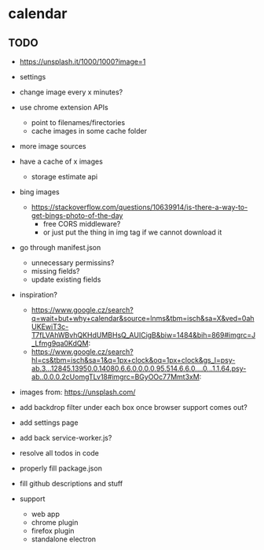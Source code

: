 # calendar

## TODO

- https://unsplash.it/1000/1000?image=1

- settings

- change image every x minutes?

- use chrome extension APIs
  - point to filenames/firectories
  - cache images in some cache folder

- more image sources
- have a cache of x images
  - storage estimate api
- bing images
  - https://stackoverflow.com/questions/10639914/is-there-a-way-to-get-bings-photo-of-the-day
    - free CORS middleware?
    - or just put the thing in img tag if we cannot download it

- go through manifest.json
  - unnecessary permissins?
  - missing fields?
  - update existing fields

- inspiration?
  - https://www.google.cz/search?q=wait+but+why+calendar&source=lnms&tbm=isch&sa=X&ved=0ahUKEwiT3c-T7fLVAhWBvhQKHdUMBHsQ_AUICigB&biw=1484&bih=869#imgrc=J_Lfmg9qa0KdQM:
  - https://www.google.cz/search?hl=cs&tbm=isch&sa=1&q=1px+clock&oq=1px+clock&gs_l=psy-ab.3...12845.13950.0.14080.6.6.0.0.0.0.95.514.6.6.0....0...1.1.64.psy-ab..0.0.0.2cUomgTLv18#imgrc=BGyOOc77Mmt3xM:

- images from: https://unsplash.com/
- add backdrop filter under each box once browser support comes out?
- add settings page
- add back service-worker.js?
- resolve all todos in code
- properly fill package.json
- fill github descriptions and stuff
- support
  - web app
  - chrome plugin
  - firefox plugin
  - standalone electron
